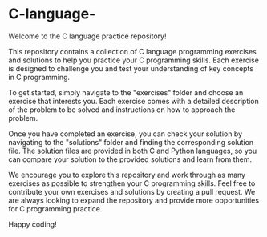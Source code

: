 # C-language-
Welcome to the C language practice repository!

This repository contains a collection of C language programming exercises and solutions to help you practice your C programming skills. Each exercise is designed to challenge you and test your understanding of key concepts in C programming.

To get started, simply navigate to the "exercises" folder and choose an exercise that interests you. Each exercise comes with a detailed description of the problem to be solved and instructions on how to approach the problem.

Once you have completed an exercise, you can check your solution by navigating to the "solutions" folder and finding the corresponding solution file. The solution files are provided in both C and Python languages, so you can compare your solution to the provided solutions and learn from them.

We encourage you to explore this repository and work through as many exercises as possible to strengthen your C programming skills. Feel free to contribute your own exercises and solutions by creating a pull request. We are always looking to expand the repository and provide more opportunities for C programming practice.

Happy coding!
